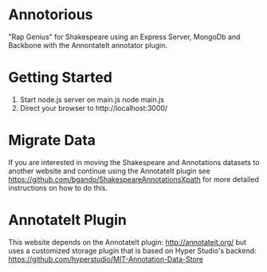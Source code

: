 Annotorious
===========

"Rap Genius" for Shakespeare using an Express Server, MongoDb and Backbone with the AnnontateIt annotator plugin.

Getting Started
===========

1. Start node.js server on main.js
    node main.js
2. Direct your browser to http://localhost:3000/


Migrate Data
===========
If you are interested in moving the Shakespeare and Annotations datasets to another website and continue using the AnnotateIt plugin see https://github.com/bgando/ShakespeareAnnotationsXpath for more detailed instructions on how to do this. 

AnnotateIt Plugin
===========
This website depends on the AnnotateIt plugin: http://annotateit.org/
but uses a customized storage plugin that is based on Hyper Studio's backend: https://github.com/hyperstudio/MIT-Annotation-Data-Store

